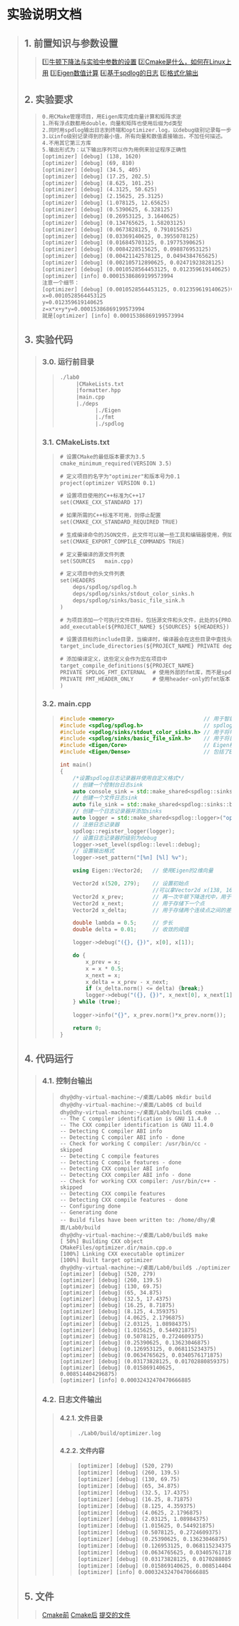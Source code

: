 # 实验说明文档

>## 1. 前置知识与参数设置
>
>>:one:[牛顿下降法与实验中参数的设置](https://github.com/DANNHIROAKI/My-Junior-year-courses-in-XJTU/blob/main/%E8%AE%A1%E7%AE%97%E6%9C%BA%E5%9B%BE%E5%BD%A2%E5%AD%A6%E5%AE%9E%E9%AA%8C/%E5%89%8D%E7%BD%AE%E5%AE%9E%E9%AA%8C/%E7%89%9B%E9%A1%BF%E4%B8%8B%E9%99%8D%E6%B3%95.md)
>>:two:[Cmake是什么，如何在Linux上用](https://github.com/DANNHIROAKI/My-Junior-year-courses-in-XJTU/blob/main/%E8%AE%A1%E7%AE%97%E6%9C%BA%E5%9B%BE%E5%BD%A2%E5%AD%A6%E5%AE%9E%E9%AA%8C/%E5%89%8D%E7%BD%AE%E5%AE%9E%E9%AA%8C/Cmake%20for%20Linux.md)
>>:three:[Eigen数值计算](https://github.com/DANNHIROAKI/My-Junior-year-courses-in-XJTU/blob/main/%E8%AE%A1%E7%AE%97%E6%9C%BA%E5%9B%BE%E5%BD%A2%E5%AD%A6%E5%AE%9E%E9%AA%8C/%E5%89%8D%E7%BD%AE%E5%AE%9E%E9%AA%8C/Eigen%E5%85%A5%E9%97%A8%E6%96%87%E6%A1%A3.md)
>>:four:[基于spdlog的日志](https://github.com/DANNHIROAKI/My-Junior-year-courses-in-XJTU/blob/main/%E8%AE%A1%E7%AE%97%E6%9C%BA%E5%9B%BE%E5%BD%A2%E5%AD%A6%E5%AE%9E%E9%AA%8C/%E5%89%8D%E7%BD%AE%E5%AE%9E%E9%AA%8C/spdlog%E6%97%A5%E5%BF%97%E5%9F%BA%E6%9C%AC%E5%8A%9F%E8%83%BD.md)
>>:five:[格式化输出](https://github.com/DANNHIROAKI/My-Junior-year-courses-in-XJTU/blob/main/%E8%AE%A1%E7%AE%97%E6%9C%BA%E5%9B%BE%E5%BD%A2%E5%AD%A6%E5%AE%9E%E9%AA%8C/%E5%89%8D%E7%BD%AE%E5%AE%9E%E9%AA%8C/%E5%9F%BA%E4%BA%8Espdlog%E7%9A%84%E6%A0%BC%E5%BC%8F%E5%8C%96%E8%BE%93%E5%87%BA.md)
>
>## 2. 实验要求
>
>> ```txt
>> 0.用CMake管理项目，用Eigen库完成向量计算和矩阵求逆
>> 1.所有浮点数都用double，向量和矩阵也使用后缀为d类型
>> 2.同时用spdlog输出日志到终端和optimizer.log，以debug级别记录每一步迭代的结果
>> 3.以info级别记录得到的最小值，所有向量和数值直接输出，不加任何描述。
>> 4.不用其它第三方库
>> 5.输出形式为：以下输出序列可以作为用例来验证程序正确性
>> [optimizer] [debug] (138, 1620)
>> [optimizer] [debug] (69, 810)
>> [optimizer] [debug] (34.5, 405)
>> [optimizer] [debug] (17.25, 202.5)
>> [optimizer] [debug] (8.625, 101.25)
>> [optimizer] [debug] (4.3125, 50.625)
>> [optimizer] [debug] (2.15625, 25.3125)
>> [optimizer] [debug] (1.078125, 12.65625)
>> [optimizer] [debug] (0.5390625, 6.328125)
>> [optimizer] [debug] (0.26953125, 3.1640625)
>> [optimizer] [debug] (0.134765625, 1.58203125)
>> [optimizer] [debug] (0.0673828125, 0.791015625)
>> [optimizer] [debug] (0.03369140625, 0.3955078125)
>> [optimizer] [debug] (0.016845703125, 0.19775390625)
>> [optimizer] [debug] (0.0084228515625, 0.098876953125)
>> [optimizer] [debug] (0.00421142578125, 0.0494384765625)
>> [optimizer] [debug] (0.002105712890625, 0.02471923828125)
>> [optimizer] [debug] (0.0010528564453125, 0.012359619140625)
>> [optimizer] [info] 0.00015386869199573994
>> 注意一个细节：
>> [optimizer] [debug] (0.0010528564453125, 0.012359619140625)中
>> x=0.0010528564453125
>> y=0.012359619140625
>> z=x*x+y*y=0.00015386869199573994
>> 就是[optimizer] [info] 0.00015386869199573994
>> ```
>
>## 3. 实验代码
>
>> ### 3.0. 运行前目录
>> > ```txt
>> > ./lab0
>> >      |CMakeLists.txt
>> >      |formatter.hpp
>> >      |main.cpp
>> >      |./deps
>> >            |./Eigen
>> >            |./fmt
>> >            |./spdlog
>> > ```
>> ### 3.1. CMakeLists.txt
>> > ```txt
>> > # 设置CMake的最低版本要求为3.5
>> > cmake_minimum_required(VERSION 3.5)
>> > 
>> > # 定义项目的名字为"optimizer"和版本号为0.1
>> > project(optimizer VERSION 0.1)
>> > 
>> > # 设置项目使用的C++标准为C++17
>> > set(CMAKE_CXX_STANDARD 17)
>> > 
>> > # 如果所需的C++标准不可用，则停止配置
>> > set(CMAKE_CXX_STANDARD_REQUIRED TRUE)
>> > 
>> > # 生成编译命令的JSON文件，此文件可以被一些工具和编辑器使用，例如clang-tidy和Visual Studio Code
>> > set(CMAKE_EXPORT_COMPILE_COMMANDS TRUE)
>> > 
>> > # 定义要编译的源文件列表
>> > set(SOURCES   main.cpp)
>> > 
>> > # 定义项目中的头文件列表
>> > set(HEADERS
>> >     deps/spdlog/spdlog.h
>> >     deps/spdlog/sinks/stdout_color_sinks.h
>> >     deps/spdlog/sinks/basic_file_sink.h
>> > )
>> > 
>> > # 为项目添加一个可执行文件目标，包括源文件和头文件，此处的${PROJECT_NAME}=demo
>> > add_executable(${PROJECT_NAME} ${SOURCES} ${HEADERS})
>> > 
>> > # 设置该目标的include目录，当编译时，编译器会在这些目录中查找头文件，PRIVATE指示后面的目录或目标仅用于此目标
>> > target_include_directories(${PROJECT_NAME} PRIVATE deps)
>> > 
>> > # 添加编译定义，这些定义会作为宏在项目中
>> > target_compile_definitions(${PROJECT_NAME}
>> > PRIVATE SPDLOG_FMT_EXTERNAL  # 使用外部的fmt库，而不是spdlog内部的版本
>> > PRIVATE FMT_HEADER_ONLY      # 使用header-only的fmt版本
>> > )
>> > ```
>> ### 3.2. main.cpp
>> > ```C++
>> > #include <memory>                            // 用于智能指针
>> > #include <spdlog/spdlog.h>                   // spdlog的主要头文件
>> > #include <spdlog/sinks/stdout_color_sinks.h> // 用于将带颜色的日志输出到控制台
>> > #include <spdlog/sinks/basic_file_sink.h>    // 用于将日志输出到文件
>> > #include <Eigen/Core>                        // Eigen核心功能
>> > #include <Eigen/Dense>                       // 包括了Eigen的密集矩阵和向量的定义及其操作
>> > 
>> > int main() 
>> > {
>> >     /*设置spdlog日志记录器并使用自定义格式*/
>> >     // 创建一个控制台日志sink
>> >     auto console_sink = std::make_shared<spdlog::sinks::stdout_color_sink_mt>();  
>> >     // 创建一个文件日志sink
>> >     auto file_sink = std::make_shared<spdlog::sinks::basic_file_sink_mt>("optimizer.log", true);  
>> >     // 创建一个日志记录器并添加sinks
>> >     auto logger = std::make_shared<spdlog::logger>("optimizer", spdlog::sinks_init_list{console_sink, file_sink});  
>> >     // 注册日志记录器
>> >     spdlog::register_logger(logger);  
>> >     // 设置日志记录器的级别为debug
>> >     logger->set_level(spdlog::level::debug);  
>> >     // 设置输出格式
>> >     logger->set_pattern("[%n] [%l] %v");  
>> > 
>> >     using Eigen::Vector2d;   // 使用Eigen的2维向量
>> > 
>> >     Vector2d x(520, 279);    // 设置初始点
>> >                              //可以拿Vector2d x(138, 1620)验证
>> >     Vector2d x_prev;         // 再一次牛顿下降迭代中，用于存储前一个点
>> >     Vector2d x_next;         // 用于存储下一个点
>> >     Vector2d x_delta;        // 用于存储两个连续点之间的差异
>> > 
>> >     double lambda = 0.5;     // 步长
>> >     double delta = 0.01;     // 收敛的阈值
>> > 
>> >     logger->debug("({}, {})", x[0], x[1]);               // 先在日志中输出最开始的点
>> > 
>> >     do {
>> >         x_prev = x;                                      // 记录下当前点的点
>> >         x = x * 0.5;                                     // 按照牛顿下降法迭代点，公式推导详见说明文档
>> >         x_next = x;                                      // 记录下更新后的点
>> >         x_delta = x_prev - x_next;                       // 计算两个连续点之间的差异
>> >         if (x_delta.norm() <= delta) {break;}            // 在写入日志之前检查条件是否符合
>> >         logger->debug("({}, {})", x_next[0], x_next[1]); // 在日志中输出迭代后的点
>> >     } while (true);
>> >   
>> >     logger->info("{}", x_prev.norm()*x_prev.norm());     // 记录最终点的函数值，也就是范数平方
>> > 
>> >     return 0;
>> > }
>> > ```
>## 4. 代码运行
>> ### 4.1. 控制台输出
>> > ```terminal
>> > dhy@dhy-virtual-machine:~/桌面/Lab0$ mkdir build
>> > dhy@dhy-virtual-machine:~/桌面/Lab0$ cd build
>> > dhy@dhy-virtual-machine:~/桌面/Lab0/build$ cmake ..
>> > -- The C compiler identification is GNU 11.4.0
>> > -- The CXX compiler identification is GNU 11.4.0
>> > -- Detecting C compiler ABI info
>> > -- Detecting C compiler ABI info - done
>> > -- Check for working C compiler: /usr/bin/cc - skipped
>> > -- Detecting C compile features
>> > -- Detecting C compile features - done
>> > -- Detecting CXX compiler ABI info
>> > -- Detecting CXX compiler ABI info - done
>> > -- Check for working CXX compiler: /usr/bin/c++ - skipped
>> > -- Detecting CXX compile features
>> > -- Detecting CXX compile features - done
>> > -- Configuring done
>> > -- Generating done
>> > -- Build files have been written to: /home/dhy/桌面/Lab0/build
>> > dhy@dhy-virtual-machine:~/桌面/Lab0/build$ make
>> > [ 50%] Building CXX object CMakeFiles/optimizer.dir/main.cpp.o
>> > [100%] Linking CXX executable optimizer
>> > [100%] Built target optimizer
>> > dhy@dhy-virtual-machine:~/桌面/Lab0/build$ ./optimizer
>> > [optimizer] [debug] (520, 279)
>> > [optimizer] [debug] (260, 139.5)
>> > [optimizer] [debug] (130, 69.75)
>> > [optimizer] [debug] (65, 34.875)
>> > [optimizer] [debug] (32.5, 17.4375)
>> > [optimizer] [debug] (16.25, 8.71875)
>> > [optimizer] [debug] (8.125, 4.359375)
>> > [optimizer] [debug] (4.0625, 2.1796875)
>> > [optimizer] [debug] (2.03125, 1.08984375)
>> > [optimizer] [debug] (1.015625, 0.544921875)
>> > [optimizer] [debug] (0.5078125, 0.2724609375)
>> > [optimizer] [debug] (0.25390625, 0.13623046875)
>> > [optimizer] [debug] (0.126953125, 0.068115234375)
>> > [optimizer] [debug] (0.0634765625, 0.0340576171875)
>> > [optimizer] [debug] (0.03173828125, 0.01702880859375)
>> > [optimizer] [debug] (0.015869140625, 0.008514404296875)
>> > [optimizer] [info] 0.00032432470470666885
>> > ```
>> ### 4.2. 日志文件输出
>> > #### 4.2.1. 文件目录
>> >
>> > > ```txt
>> > > ./Lab0/build/optimizer.log
>> > > ```
>> >
>> > #### 4.2.2. 文件内容
>> >
>> > > ```txt
>> > > [optimizer] [debug] (520, 279)
>> > > [optimizer] [debug] (260, 139.5)
>> > > [optimizer] [debug] (130, 69.75)
>> > > [optimizer] [debug] (65, 34.875)
>> > > [optimizer] [debug] (32.5, 17.4375)
>> > > [optimizer] [debug] (16.25, 8.71875)
>> > > [optimizer] [debug] (8.125, 4.359375)
>> > > [optimizer] [debug] (4.0625, 2.1796875)
>> > > [optimizer] [debug] (2.03125, 1.08984375)
>> > > [optimizer] [debug] (1.015625, 0.544921875)
>> > > [optimizer] [debug] (0.5078125, 0.2724609375)
>> > > [optimizer] [debug] (0.25390625, 0.13623046875)
>> > > [optimizer] [debug] (0.126953125, 0.068115234375)
>> > > [optimizer] [debug] (0.0634765625, 0.0340576171875)
>> > > [optimizer] [debug] (0.03173828125, 0.01702880859375)
>> > > [optimizer] [debug] (0.015869140625, 0.008514404296875)
>> > > [optimizer] [info] 0.00032432470470666885
>> > > ```
>## 5. 文件
>> [Cmake前](https://github.com/DANNHIROAKI/My-Junior-year-courses-in-XJTU/blob/main/%E8%AE%A1%E7%AE%97%E6%9C%BA%E5%9B%BE%E5%BD%A2%E5%AD%A6%E5%AE%9E%E9%AA%8C/%E5%89%8D%E7%BD%AE%E5%AE%9E%E9%AA%8C/optimizer(Cmake%E5%89%8D).rar)
>> [Cmake后](https://github.com/DANNHIROAKI/My-Junior-year-courses-in-XJTU/blob/main/%E8%AE%A1%E7%AE%97%E6%9C%BA%E5%9B%BE%E5%BD%A2%E5%AD%A6%E5%AE%9E%E9%AA%8C/%E5%89%8D%E7%BD%AE%E5%AE%9E%E9%AA%8C/optimizer(Cmake%E5%90%8E).rar)
>> [提交的文件](https://github.com/DANNHIROAKI/My-Junior-year-courses-in-XJTU/tree/main/%E8%AE%A1%E7%AE%97%E6%9C%BA%E5%9B%BE%E5%BD%A2%E5%AD%A6%E5%AE%9E%E9%AA%8C/%E5%89%8D%E7%BD%AE%E5%AE%9E%E9%AA%8C/%E6%8F%90%E4%BA%A4%E6%96%87%E4%BB%B6)
